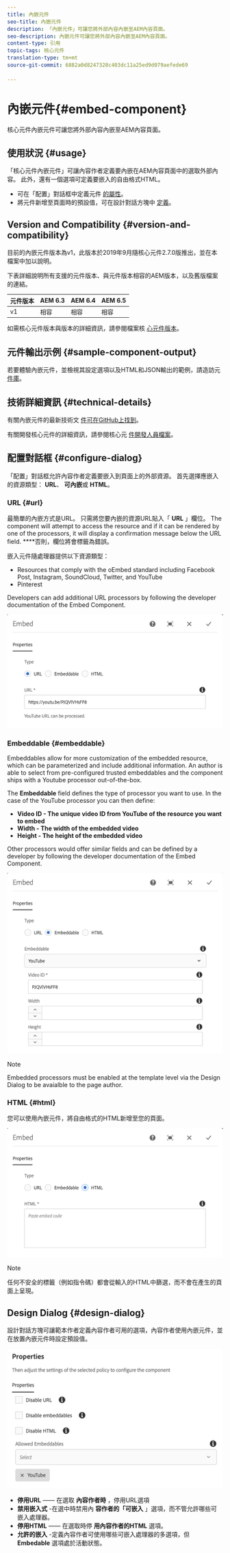 ```yaml
---
title: 內嵌元件
seo-title: 內嵌元件
description: 「內嵌元件」可讓您將外部內容內嵌至AEM內容頁面。
seo-description: 內嵌元件可讓您將外部內容內嵌至AEM內容頁面。
content-type: 引用
topic-tags: 核心元件
translation-type: tm+mt
source-git-commit: 6882a0d8247328c403dc11a25ed9d079aefede69

---
```



# 內嵌元件{#embed-component}

核心元件內嵌元件可讓您將外部內容內嵌至AEM內容頁面。

## 使用狀況 {#usage}

「核心元件內嵌元件」可讓內容作者定義要內嵌在AEM內容頁面中的選取外部內容。 此外，還有一個選項可定義要嵌入的自由格式HTML。

* 可在「配置」對話框中定義元件 [的屬性](#configure-dialog)。
* 將元件新增至頁面時的預設值，可在設計對話方塊中 [定義](#design-dialog)。

## Version and Compatibility {#version-and-compatibility}

目前的內嵌元件版本為v1，此版本於2019年9月隨核心元件2.7.0版推出，並在本檔案中加以說明。

下表詳細說明所有支援的元件版本、與元件版本相容的AEM版本，以及舊版檔案的連結。

| 元件版本 | AEM 6.3 | AEM 6.4 | AEM 6.5 |
|--- |--- |--- |---|
| v1 | 相容 | 相容 | 相容 |

如需核心元件版本與版本的詳細資訊，請參閱檔案核 [心元件版本](versions.md)。

## 元件輸出示例 {#sample-component-output}

若要體驗內嵌元件，並檢視其設定選項以及HTML和JSON輸出的範例，請造訪元 [件庫](http://opensource.adobe.com/aem-core-wcm-components/library/embed.html)。

## 技術詳細資訊 {#technical-details}

有關內嵌元件的最新技術文 [件可在GitHub上找到](https://github.com/adobe/aem-core-wcm-components/tree/master/content/src/content/jcr_root/apps/core/wcm/components/embed/v1/embed)。

有關開發核心元件的詳細資訊，請參閱核心元 [件開發人員檔案](developing.md)。

## 配置對話框 {#configure-dialog}

「配置」對話框允許內容作者定義要嵌入到頁面上的外部資源。 首先選擇應嵌入的資源類型： **URL**、 **可內嵌**&#x200B;或 **HTML**。

### URL {#url}

最簡單的內嵌方式是URL。 只需將您要內嵌的資源URL貼入「 **URL** 」欄位。 The component will attempt to access the resource and if it can be rendered by one of the processors, it will display a confirmation message below the URL field. ****&#x200B;否則，欄位將會標籤為錯誤。

嵌入元件隨處理器提供以下資源類型：

* Resources that comply with the oEmbed standard including Facebook Post, Instagram, SoundCloud, Twitter, and YouTube[](https://oembed.com/)
* Pinterest

Developers can add additional URL processors by following the developer documentation of the Embed Component.[](https://github.com/adobe/aem-core-wcm-components/tree/master/content/src/content/jcr_root/apps/core/wcm/components/embed/v1/embed#extending-the-embed-component)

![](assets/screen-shot-2019-09-25-10.08.29.png)

### Embeddable {#embeddable}

Embeddables allow for more customization of the embedded resource, which can be parameterized and include additional information. An author is able to select from pre-configured trusted embeddables and the component ships with a Youtube processor out-of-the-box.

The **Embeddable** field defines the type of processor you want to use. In the case of the YouTube processor you can then define:

* **Video ID - The unique video ID from YouTube of the resource you want to embed**
* **Width - The width of the embedded video**
* **Height - The height of the embedded video**

Other processors would offer similar fields and can be defined by a developer by following the developer documentation of the Embed Component.[](https://github.com/adobe/aem-core-wcm-components/tree/master/content/src/content/jcr_root/apps/core/wcm/components/embed/v1/embed#extending-the-embed-component)

![](assets/screen-shot-2019-09-25-10.15.00.png)

>[!NOTE]
>Embedded processors must be enabled at the template level via the Design Dialog to be avaialble to the page author.[](#design-dialog)

### HTML {#html}

您可以使用內嵌元件，將自由格式的HTML新增至您的頁面。

![](assets/screen-shot-2019-09-25-10.20.00.png)

>[!NOTE]
>任何不安全的標籤（例如指令碼）都會從輸入的HTML中篩選，而不會在產生的頁面上呈現。

## Design Dialog {#design-dialog}

設計對話方塊可讓範本作者定義內容作者可用的選項，內容作者使用內嵌元件，並在放置內嵌元件時設定預設值。

![](assets/screen-shot-2019-09-25-10.25.28.png)

* **停用URL** —— 在選取 **內容作者時** ，停用URL選項
* **禁用嵌入式** -在選中時禁用內 **容作者的「可嵌入** 」選項，而不管允許哪些可嵌入處理器。
* **停用HTML** —— 在選取時停 **用內容作者的HTML** 選項。
* **允許的嵌入** -定義內容作者可使用哪些可嵌入處理器的多選項，但 **Embedable** 選項處於活動狀態。

